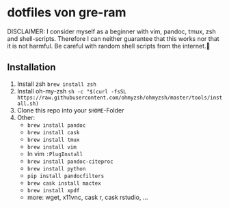 # dotfiles von gre-ram

DISCLAIMER: I consider myself as a beginner with vim, pandoc, tmux, zsh and shell-scripts. Therefore I can neither guarantee that this  works nor that it is not harmful. Be careful with random shell scripts from the internet.🧐 

## Installation

1. Install zsh `brew install zsh`
2. Install oh-my-zsh `sh -c "$(curl -fsSL https://raw.githubusercontent.com/ohmyzsh/ohmyzsh/master/tools/install.sh)`
3. Clone this repo into your `$HOME`-Folder
4. Other:
    - `brew install pandoc`
    - `brew install cask`
    - `brew install tmux`
    - `brew install vim`
    - In vim `:PlugInstall`
    - `brew install pandoc-citeproc`
    - `brew install python`
    - `pip install pandocfilters`
    - `brew cask install mactex`
    - `brew install xpdf`
    - more: wget, x11vnc, cask r, cask rstudio, ...
